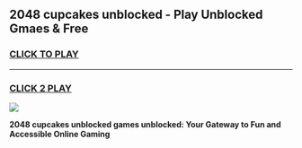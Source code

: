 
## 2048 cupcakes unblocked - Play Unblocked Gmaes & Free
<h3>
<a href="https://news.freeplayer.one?title=2048_cupcakes_unblocked&ref=16F">CLICK TO PLAY</a></h3>
<hr>

<h3>
<a href="https://news.freeplayer.one?title=2048_cupcakes_unblocked&ref=16F">CLICK 2 PLAY</a>
  
</h3>

<a href="https://news.freeplayer.one?title=2048_cupcakes_unblocked&ref=16F/"><img src="https://clearcache.store/games.png"></a>


**2048 cupcakes unblocked games unblocked: Your Gateway to Fun and Accessible Online Gaming**
